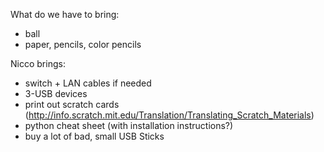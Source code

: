 What do we have to bring:

- 	ball
- 	paper, pencils, color pencils


Nicco brings:

- 	switch + LAN cables if needed
- 	3-USB devices 
- 	print out scratch cards (http://info.scratch.mit.edu/Translation/Translating_Scratch_Materials)
- 	python cheat sheet (with installation instructions?)
-	buy a lot of bad, small USB Sticks
